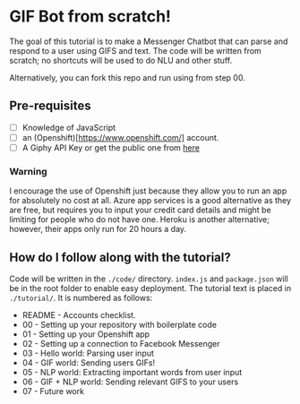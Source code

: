 # GIF Bot from scratch!

The goal of this tutorial is to make a Messenger Chatbot that can parse and respond to a user using GIFS and text. The code will be written from scratch; no shortcuts will be used to do NLU and other stuff.

Alternatively, you can fork this repo and run using from step 00.

## Pre-requisites
- [ ] Knowledge of JavaScript
- [ ] an (Openshift)[https://www.openshift.com/] account.
- [ ] A Giphy API Key or get the public one from [here](https://github.com/Giphy/GiphyAPI)

### Warning
I encourage the use of Openshift just because they allow you to run an app for absolutely no cost at all. Azure app services is a good alternative as they are free, but requires you to input your credit card details and might be limiting for people who do not have one. Heroku is another alternative; however, their apps only run for 20 hours a day.

## How do I follow along with the tutorial?

Code will be written in the `./code/` directory. `index.js` and `package.json` will be in the root folder to enable easy deployment.  The tutorial text is placed in `./tutorial/`. It is numbered as follows:

* README - Accounts checklist.
* 00 - Setting up your repository with boilerplate code
* 01 - Setting up your Openshift app
* 02 - Setting up a connection to Facebook Messenger
* 03 - Hello world: Parsing user input
* 04 - GIF world: Sending users GIFs!
* 05 - NLP world: Extracting important words from user input
* 06 - GIF + NLP world: Sending relevant GIFS to your users
* 07 - Future work